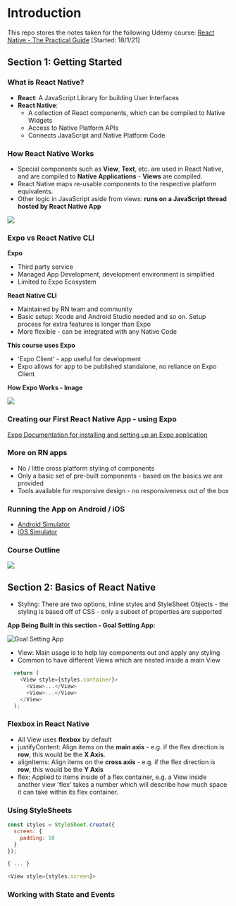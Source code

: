 # Introduction

This repo stores the notes taken for the following Udemy course: [React Native - The Practical Guide](https://www.udemy.com/course/react-native-the-practical-guide) [Started: 18/1/21]

## Section 1: Getting Started

### What is React Native?

- **React**: A JavaScript Library for building User Interfaces
- **React Native**:
  - A collection of React components, which can be compiled to Native Widgets
  - Access to Native Platform APIs
  - Connects JavaScript and Native Platform Code

### How React Native Works

- Special components such as **View**, **Text**, etc. are used in React Native, and are compiled to **Native Applications** - **Views** are compiled.
- React Native maps re-usable components to the respective platform equivalents.
- Other logic in JavaScript aside from views: **runs on a JavaScript thread hosted by React Native App**

![](https://snipboard.io/7jdGlC.jpg)

### Expo vs React Native CLI

**Expo**

- Third party service 
- Managed App Development, development environment is simplified
- Limited to Expo Ecosystem

**React Native CLI**

- Maintained by RN team and community
- Basic setup: Xcode and Android Studio needed and so on. Setup process for extra features is longer than Expo
- More flexible - can be integrated with any Native Code

**This course uses Expo**

- 'Expo Client' - app useful for development
- Expo allows for app to be published standalone, no reliance on Expo Client

**How Expo Works - Image**

![](https://snipboard.io/Jjapof.jpg)

### Creating our First React Native App - using Expo

[Expo Documentation for installing and setting up an Expo application](https://docs.expo.io/get-started/installation/)

### More on RN apps 

- No / little cross platform styling of components
- Only a basic set of pre-built components - based on the basics we are provided
- Tools available for responsive design - no responsiveness out of the box

### Running the App on Android / iOS

- [Android Simulator](https://docs.expo.io/workflow/android-studio-emulator/)
- [iOS Simulator](https://docs.expo.io/workflow/ios-simulator/)

### Course Outline 

![](https://snipboard.io/HwR4uQ.jpg)

## Section 2: Basics of React Native

- Styling: There are two options, inline styles and StyleSheet Objects - the styling is based off of CSS - only a subset of properties are supported

**App Being Built in this section - Goal Setting App:**

![Goal Setting App](https://snipboard.io/QTAgtu.jpg)

- View: Main usage is to help lay components out and apply any styling
- Common to have different Views which are nested inside a main View

```js
  return (
    <View style={styles.container}>
      <View>...</View>
      <View>...</View>
    </View>
  );
```

### Flexbox in React Native

- All View uses **flexbox** by default
- justifyContent: Align items on the **main axis** - e.g. if the flex direction is **row**, this would be the **X Axis**.
- alignItems: Align items on the **cross axis** - e.g. if the flex direction is **row**, this would be the **Y Axis**
- flex: Applied to items inside of a flex container, e.g. a View inside another view
'flex' takes a number which will describe how much space it can take within its flex container. 

### Using StyleSheets
```js
const styles = StyleSheet.create({
  screen: {
    padding: 50
  }
});

{ ... }

<View style={styles.screen}>
```

### Working with State and Events